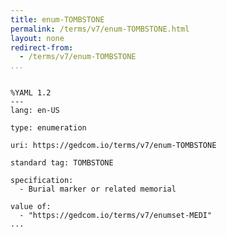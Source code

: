 ```yaml
---
title: enum-TOMBSTONE
permalink: /terms/v7/enum-TOMBSTONE.html
layout: none
redirect-from:
  - /terms/v7/enum-TOMBSTONE
...
```


```

%YAML 1.2
---
lang: en-US

type: enumeration

uri: https://gedcom.io/terms/v7/enum-TOMBSTONE

standard tag: TOMBSTONE

specification:
  - Burial marker or related memorial

value of:
  - "https://gedcom.io/terms/v7/enumset-MEDI"
...

```
